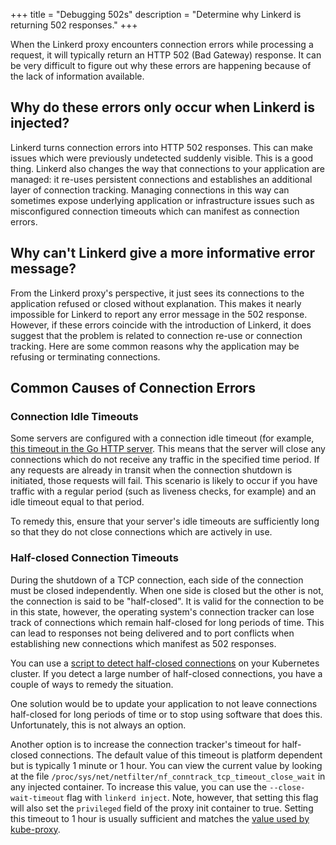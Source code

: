 +++
title = "Debugging 502s"
description = "Determine why Linkerd is returning 502 responses."
+++

When the Linkerd proxy encounters connection errors while processing a
request, it will typically return an HTTP 502 (Bad Gateway) response.  It can be
very difficult to figure out why these errors are happening because of the lack
of information available.

## Why do these errors only occur when Linkerd is injected?

Linkerd turns connection errors into HTTP 502 responses.  This can make issues
which were previously undetected suddenly visible.  This is a good thing.
Linkerd also changes the way that connections to your application are managed:
it re-uses persistent connections and establishes an additional layer of
connection tracking.  Managing connections in this way can sometimes expose
underlying application or infrastructure issues such as misconfigured connection
timeouts which can manifest as connection errors.

## Why can't Linkerd give a more informative error message?

From the Linkerd proxy's perspective, it just sees its connections to the
application refused or closed without explanation.  This makes it nearly
impossible for Linkerd to report any error message in the 502 response. However,
if these errors coincide with the introduction of Linkerd, it does suggest that
the problem is related to connection re-use or connection tracking. Here are
some common reasons why the application may be refusing or terminating
connections.

## Common Causes of Connection Errors

### Connection Idle Timeouts

Some servers are configured with a connection idle timeout (for example, [this
timeout in the Go HTTP
server](https://golang.org/src/net/http/server.go#L2535]). This means that the
server will close any connections which do not receive any traffic in the
specified time period.  If any requests are already in transit when the
connection shutdown is initiated, those requests will fail.  This scenario is
likely to occur if you have traffic with a regular period (such as liveness
checks, for example) and an idle timeout equal to that period.

To remedy this, ensure that your server's idle timeouts are sufficiently long so
that they do not close connections which are actively in use.

### Half-closed Connection Timeouts

During the shutdown of a TCP connection, each side of the connection must be
closed independently.  When one side is closed but the other is not, the
connection is said to be "half-closed".  It is valid for the connection to be in
this state, however, the operating system's connection tracker can lose track of
connections which remain half-closed for long periods of time.  This can lead to
responses not being delivered and to port conflicts when establishing new
connections which manifest as 502 responses.

You can use a [script to detect half-closed
connections](https://gist.github.com/adleong/0203b0864af2c29ddb821dd48f339f49)
on your Kubernetes cluster.  If you detect a large number of half-closed
connections, you have a couple of ways to remedy the situation.

One solution would be to update your application to not leave connections
half-closed for long periods of time or to stop using software that does this.
Unfortunately, this is not always an option.

Another option is to increase the connection tracker's timeout for half-closed
connections.  The default value of this timeout is platform dependent but is
typically 1 minute or 1 hour.  You can view the current value by looking at the
file `/proc/sys/net/netfilter/nf_conntrack_tcp_timeout_close_wait` in any
injected container.  To increase this value, you can use the
`--close-wait-timeout` flag with `linkerd inject`.  Note, however, that setting
this flag will also set the `privileged` field of the proxy init container to
true.  Setting this timeout to 1 hour is usually sufficient and matches the
[value used by
kube-proxy](https://github.com/kubernetes/kubernetes/issues/32551).
